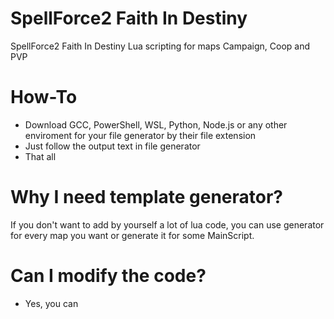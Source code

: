 # SpellForce2 Faith In Destiny

SpellForce2 Faith In Destiny Lua scripting for maps Campaign, Coop and PVP

# How-To
- Download GCC, PowerShell, WSL, Python, Node.js or any other enviroment for your file generator by their file extension
- Just follow the output text in file generator
- That all

# Why I need template generator?
If you don't want to add by yourself a lot of lua code, you can use generator for every map you want or generate it for some MainScript.

# Can I modify the code?
- Yes, you can